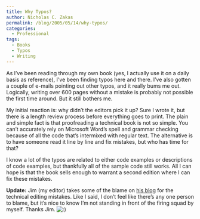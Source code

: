 ```yaml
---
title: Why Typos?
author: Nicholas C. Zakas
permalink: /blog/2005/05/14/why-typos/
categories:
  - Professional
tags:
  - Books
  - Typos
  - Writing
---
```

As I&#8217;ve been reading through my own book (yes, I actually use it on a daily basis as reference), I&#8217;ve been finding typos here and there. I&#8217;ve also gotten a couple of e-mails pointing out other typos, and it really bums me out. Logically, writing over 600 pages without a mistake is probably not possible the first time around. But it still bothers me.

My initial reaction is: why didn&#8217;t the editors pick it up? Sure I wrote it, but there is a length review process before everything goes to print. The plain and simple fact is that proofreading a technical book is not so simple. You can&#8217;t accurately rely on Microsoft Word&#8217;s spell and grammar checking because of all the code that&#8217;s intermixed with regular text. The alternative is to have someone read it line by line and fix mistakes, but who has time for that?

I know a lot of the typos are related to either code examples or descriptions of code examples, but thankfully all of the sample code still works. All I can hope is that the book sells enough to warrant a second edition where I can fix these mistakes.

**Update:** Jim (my editor) takes some of the blame on <a title="Zakas Professional JavaScript Positive comments continue to roll in" rel="external" href="http://wroxblog.typepad.com/minatel/2005/05/zakas_professio.html">his blog</a> for the technical editing mistakes. Like I said, I don&#8217;t feel like there&#8217;s any one person to blame, but it&#8217;s nice to know I&#8217;m not standing in front of the firing squad by myself. Thanks Jim. <img src="{{site.url}}/blog/wp-includes/images/smilies/icon_smile.gif" alt=":)" class="wp-smiley" />
